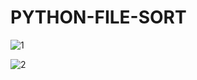 # PYTHON-FILE-SORT

![1](https://user-images.githubusercontent.com/29537650/86048067-8859a780-ba6d-11ea-973c-01e512c504f9.png)


![2](https://user-images.githubusercontent.com/29537650/86048078-8abc0180-ba6d-11ea-806f-c93e41790be0.png)

